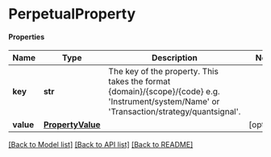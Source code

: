 # PerpetualProperty

#### Properties
Name | Type | Description | Notes
------------ | ------------- | ------------- | -------------
**key** | **str** | The key of the property. This takes the format {domain}/{scope}/{code} e.g. &#x27;Instrument/system/Name&#x27; or &#x27;Transaction/strategy/quantsignal&#x27;. | 
**value** | [**PropertyValue**](PropertyValue.md) |  | [optional] 

[[Back to Model list]](../README.md#documentation-for-models) [[Back to API list]](../README.md#documentation-for-api-endpoints) [[Back to README]](../README.md)

